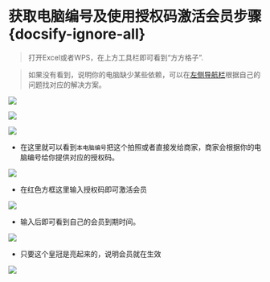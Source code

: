 # 获取电脑编号及使用授权码激活会员步骤 {docsify-ignore-all}

> 打开Excel或者WPS，在上方工具栏即可看到“方方格子”.

> 如果没有看到，说明你的电脑缺少某些依赖，可以在[左侧导航栏](help/qa)根据自己的问题找对应的解决方案。

![](https://blog.tengzhou.ren/2024/ffcell/ffcel1.png)

![](https://blog.tengzhou.ren/2024/ffcell/ffcel2.png)

![](https://blog.tengzhou.ren/2024/ffcell/ffce3.png)

- 在这里就可以看到`本电脑编号`把这个拍照或者直接发给商家，商家会根据你的电脑编号给你提供对应的授权码。

![](https://blog.tengzhou.ren/2024/ffcell/ffce4.png)

- 在红色方框这里输入授权码即可激活会员

![](https://blog.tengzhou.ren/2024/ffcell/ffce5.png)

- 输入后即可看到自己的会员到期时间。 

![](https://blog.tengzhou.ren/2024/ffcell/ffce6.png)

- 只要这个皇冠是亮起来的，说明会员就在生效

![](https://blog.tengzhou.ren/2024/ffcell/install/QQ20241230-155933.png)

